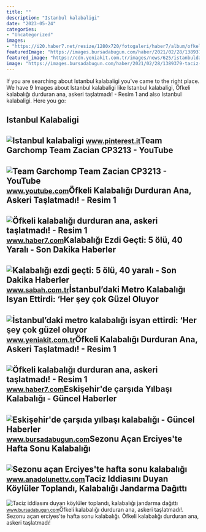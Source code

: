 ```yaml
---
title: ""
description: "Istanbul kalabaligi"
date: "2023-05-24"
categories:
- "Uncategorized"
images:
- "https://i20.haber7.net/resize/1280x720/fotogaleri/haber7/album/ofkeli_kalabaligi_durduran_ana_askeri_taslatmadi_1419836179_0388.jpg"
featuredImage: "https://images.bursadabugun.com/haber/2021/02/28/1389379-taciz-iddiasini-duyan-koyluler-toplandi-kalabaligi-jandarma-dagitti-603be8ef81d3c.jpg"
featured_image: "https://cdn.yeniakit.com.tr/images/news/625/istanbuldaki-metro-kalabaligi-isyan-ettirdi-her-sey-cok-guzel-oluyor-mu-h1664877328-379e7b.png"
image: "https://images.bursadabugun.com/haber/2021/02/28/1389379-taciz-iddiasini-duyan-koyluler-toplandi-kalabaligi-jandarma-dagitti-603be8ef81d3c.jpg"
---
```


If you are searching about Istanbul kalabaligi you've came to the right place. We have 9 Images about Istanbul kalabaligi like Istanbul kalabaligi, Öfkeli kalabalığı durduran ana, askeri taşlatmadı! - Resim 1 and also Istanbul kalabaligi. Here you go:

Istanbul Kalabaligi
-------------------

 ![Istanbul kalabaligi](https://i.pinimg.com/736x/d1/4b/b6/d14bb6ef5e355209c71f74e84c009b2b--turkish-delight-istanbul.jpg) <small>www.pinterest.it</small>Team Garchomp Team Zacian CP3213 - YouTube
------------------------------------------

 ![Team Garchomp Team Zacian CP3213 - YouTube](https://i.ytimg.com/vi/HYLCwcE-Dgc/maxres2.jpg?sqp=-oaymwEoCIAKENAF8quKqQMcGADwAQH4AYwCgALgA4oCDAgAEAEYRSBHKGUwDw==&rs=AOn4CLC_ulBvmvqa2cf2uT56Qfk3FCYaDA) <small>www.youtube.com</small>Öfkeli Kalabalığı Durduran Ana, Askeri Taşlatmadı! - Resim 1
------------------------------------------------------------

 ![Öfkeli kalabalığı durduran ana, askeri taşlatmadı! - Resim 1](https://i12.haber7.net/fotogaleri/haber7/album/ofkeli_kalabaligi_durduran_ana_askeri_taslatmadi_1419836179_5198.jpg) <small>www.haber7.com</small>Kalabalığı Ezdi Geçti: 5 ölü, 40 Yaralı - Son Dakika Haberler
-------------------------------------------------------------

 ![Kalabalığı ezdi geçti: 5 ölü, 40 yaralı - Son Dakika Haberler](https://iasbh.tmgrup.com.tr/b05f2d/650/344/0/52/782/463?u=https://isbh.tmgrup.com.tr/sbh/2021/11/22/kalabaligi-ezdi-gecti-5-olu-40-yarali-1637602635325.jpeg) <small>www.sabah.com.tr</small>İstanbul’daki Metro Kalabalığı Isyan Ettirdi: ‘Her şey çok Güzel Oluyor
-----------------------------------------------------------------------

 ![İstanbul’daki metro kalabalığı isyan ettirdi: ‘Her şey çok güzel oluyor](https://cdn.yeniakit.com.tr/images/news/625/istanbuldaki-metro-kalabaligi-isyan-ettirdi-her-sey-cok-guzel-oluyor-mu-h1664877328-379e7b.png) <small>www.yeniakit.com.tr</small>Öfkeli Kalabalığı Durduran Ana, Askeri Taşlatmadı! - Resim 1
------------------------------------------------------------

 ![Öfkeli kalabalığı durduran ana, askeri taşlatmadı! - Resim 1](https://i20.haber7.net/resize/1280x720/fotogaleri/haber7/album/ofkeli_kalabaligi_durduran_ana_askeri_taslatmadi_1419836179_0388.jpg) <small>www.haber7.com</small>Eskişehir'de çarşıda Yılbaşı Kalabalığı - Güncel Haberler
---------------------------------------------------------

 ![Eskişehir'de çarşıda yılbaşı kalabalığı - Güncel Haberler](https://images.bursadabugun.com/haber/2022/12/31/1574821-eskisehir-de-carsida-yilbasi-kalabaligi-63b04727d34d0.jpg) <small>www.bursadabugun.com</small>Sezonu Açan Erciyes'te Hafta Sonu Kalabalığı
--------------------------------------------

 ![Sezonu açan Erciyes'te hafta sonu kalabalığı](https://www.anadolunettv.com/d/r/2022/12/sezonu-acan-erciyeste-hafta-sonu-kalabaligi.jpg) <small>www.anadolunettv.com</small>Taciz Iddiasını Duyan Köylüler Toplandı, Kalabalığı Jandarma Dağıttı
--------------------------------------------------------------------

 ![Taciz iddiasını duyan köylüler toplandı, kalabalığı jandarma dağıttı](https://images.bursadabugun.com/haber/2021/02/28/1389379-taciz-iddiasini-duyan-koyluler-toplandi-kalabaligi-jandarma-dagitti-603be8ef81d3c.jpg) <small>www.bursadabugun.com</small>Öfkeli kalabalığı durduran ana, askeri taşlatmadı!. Sezonu açan erciyes'te hafta sonu kalabalığı. Öfkeli kalabalığı durduran ana, askeri taşlatmadı!
